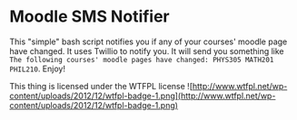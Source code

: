 Moodle SMS Notifier
===================

This "simple" bash script notifies you if any of your courses'
moodle page have changed. It uses Twillio to notify you. It will
send you something like `The following courses' moodle pages have
changed: PHYS305 MATH201 PHIL210`. Enjoy!

This thing is licensed under the WTFPL license ![http://www.wtfpl.net/wp-content/uploads/2012/12/wtfpl-badge-1.png](http://www.wtfpl.net/wp-content/uploads/2012/12/wtfpl-badge-1.png)
